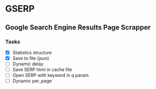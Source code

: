 # GSERP
## Google Search Engine Results Page Scrapper

### Tasks
- [x]   Statistics structure
- [x]   Save to file (json)
- [ ]   Dynamic delay
- [ ]   Save SERP html in cache file
- [ ]   Open SERP with keyword in q param
- [ ]   Dynamic per_page
